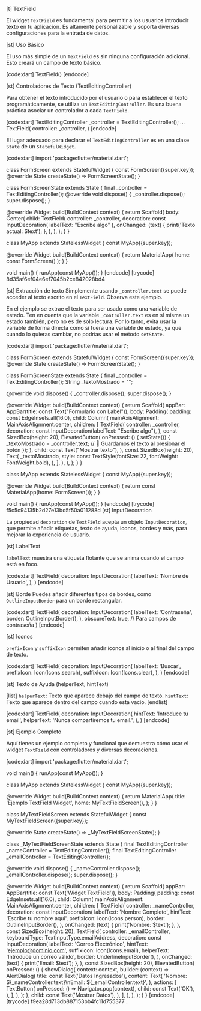 [t] TextField

El widget `TextField` es fundamental para permitir a los usuarios introducir texto en tu aplicación. Es altamente personalizable y soporta diversas configuraciones para la entrada de datos.

[st] Uso Básico

El uso más simple de un `TextField` es sin ninguna configuración adicional. Esto creará un campo de texto básico.

[code:dart]
TextField()
[endcode]

[st] Controladores de Texto (TextEditingController)

Para obtener el texto introducido por el usuario o para establecer el texto programáticamente, se utiliza un `TextEditingController`. Es una buena práctica asociar un controlador a cada `TextField`.

[code:dart]
TextEditingController _controller = TextEditingController();
...
TextField(
  controller: _controller,
)
[endcode]

El lugar adecuado para declarar el `TextEditingController` es en una clase `State` de un `StatefulWidget`.

[code:dart]
import 'package:flutter/material.dart';

class FormScreen extends StatefulWidget {
  const FormScreen({super.key});
  @override
  State<FormScreen> createState() => FormScreenState();
}

class FormScreenState extends State<FormScreen> {
  final _controller = TextEditingController();
  @override
  void dispose() {
    _controller.dispose();
    super.dispose();
  }

  @override
  Widget build(BuildContext context) {
    return Scaffold(
      body: Center(
        child: TextField(
          controller: _controller,
          decoration: const InputDecoration(
            labelText: "Escribe algo"
          ),
          onChanged: (text) {
            print('Texto actual: $text');
          },
        ),
      ),
    );
  }
}

class MyApp extends StatelessWidget {
  const MyApp({super.key});

  @override
  Widget build(BuildContext context) {
    return MaterialApp(
      home: const FormScreen()
    );
  }
}

void main() {
  runApp(const MyApp());
}
[endcode]
[trycode] 8d35af6ef04e6ef7045b2ce842028bd4

[st] Extracción de texto
Simplemente usando `_controller.text` se puede acceder al texto escrito en el `TextField`. Observa este ejemplo.

En el ejemplo se extrae el texto para ser usado como una variable de estado. Ten en cuenta que la variable `_controller.text` es en sí misma un estado también, pero no es de solo lectura. Por lo tanto, evita usar la variable de forma directa como si fuera una variable de estado, ya que cuando lo quieras cambiar, no podrías usar el método `setState`.

[code:dart]
import 'package:flutter/material.dart';

class FormScreen extends StatefulWidget {
  const FormScreen({super.key});
  @override
  State<FormScreen> createState() => FormScreenState();
}

class FormScreenState extends State<FormScreen> {
  final _controller = TextEditingController();
  String _textoMostrado = "";

  @override
  void dispose() {
    _controller.dispose();
    super.dispose();
  }

  @override
  Widget build(BuildContext context) {
    return Scaffold(
      appBar: AppBar(title: const Text("Formulario con Label")),
      body: Padding(
        padding: const EdgeInsets.all(16.0),
        child: Column(
          mainAxisAlignment: MainAxisAlignment.center,
          children: [
            TextField(
              controller: _controller,
              decoration: const InputDecoration(labelText: "Escribe algo"),
            ),
            const SizedBox(height: 20),
            ElevatedButton(
              onPressed: () {
                setState(() {
                  _textoMostrado = _controller.text; // 🔹 Guardamos el texto al presionar el botón
                });
              },
              child: const Text("Mostrar texto"),
            ),
            const SizedBox(height: 20),
            Text(
              _textoMostrado,
              style: const TextStyle(fontSize: 22, fontWeight: FontWeight.bold),
            ),
          ],
        ),
      ),
    );
  }
}

class MyApp extends StatelessWidget {
  const MyApp({super.key});

  @override
  Widget build(BuildContext context) {
    return const MaterialApp(home: FormScreen());
  }
}

void main() {
  runApp(const MyApp());
}
[endcode]
[trycode] f5c5c94135b2d27e13bd5f50a011288d
[st] InputDecoration

La propiedad `decoration` de `TextField` acepta un objeto `InputDecoration`, que permite añadir etiquetas, texto de ayuda, iconos, bordes y más, para mejorar la experiencia de usuario.

[st] LabelText

`labelText` muestra una etiqueta flotante que se anima cuando el campo está en foco.

[code:dart]
TextField(
  decoration: InputDecoration(
    labelText: 'Nombre de Usuario',
  ),
)
[endcode]

[st] Borde 
Puedes añadir diferentes tipos de bordes, como `OutlineInputBorder` para un borde rectangular.

[code:dart]
TextField(
  decoration: InputDecoration(
    labelText: 'Contraseña',
    border: OutlineInputBorder(),
  ),
  obscureText: true, // Para campos de contraseña
)
[endcode]

[st] Iconos

`prefixIcon` y `suffixIcon` permiten añadir iconos al inicio o al final del campo de texto.

[code:dart]
TextField(
  decoration: InputDecoration(
    labelText: 'Buscar',
    prefixIcon: Icon(Icons.search),
    suffixIcon: Icon(Icons.clear),
  ),
)
[endcode]

[st] Texto de Ayuda (helperText, hintText)

[list]
`helperText`: Texto que aparece debajo del campo de texto.
`hintText`: Texto que aparece dentro del campo cuando está vacío.
[endlist]

[code:dart]
TextField(
  decoration: InputDecoration(
    hintText: 'Introduce tu email',
    helperText: 'Nunca compartiremos tu email.',
  ),
)
[endcode]

[st] Ejemplo Completo

Aquí tienes un ejemplo completo y funcional que demuestra cómo usar el widget `TextField` con controladores y diversas decoraciones.

[code:dart]
import 'package:flutter/material.dart';

void main() {
  runApp(const MyApp());
}

class MyApp extends StatelessWidget {
  const MyApp({super.key});

  @override
  Widget build(BuildContext context) {
    return MaterialApp(
      title: 'Ejemplo TextField Widget',
      home: MyTextFieldScreen(),
    );
  }
}

class MyTextFieldScreen extends StatefulWidget {
  const MyTextFieldScreen({super.key});

  @override
  State<MyTextFieldScreen> createState() => _MyTextFieldScreenState();
}

class _MyTextFieldScreenState extends State<MyTextFieldScreen> {
  final TextEditingController _nameController = TextEditingController();
  final TextEditingController _emailController = TextEditingController();

  @override
  void dispose() {
    _nameController.dispose();
    _emailController.dispose();
    super.dispose();
  }

  @override
  Widget build(BuildContext context) {
    return Scaffold(
      appBar: AppBar(title: const Text('Widget TextField')),
      body: Padding(
        padding: const EdgeInsets.all(16.0),
        child: Column(
          mainAxisAlignment: MainAxisAlignment.center,
          children: [
            TextField(
              controller: _nameController,
              decoration: const InputDecoration(
                labelText: 'Nombre Completo',
                hintText: 'Escribe tu nombre aquí',
                prefixIcon: Icon(Icons.person),
                border: OutlineInputBorder(),
              ),
              onChanged: (text) {
                print('Nombre: $text');
              },
            ),
            const SizedBox(height: 20),
            TextField(
              controller: _emailController,
              keyboardType: TextInputType.emailAddress,
              decoration: const InputDecoration(
                labelText: 'Correo Electrónico',
                hintText: 'ejemplo@dominio.com',
                suffixIcon: Icon(Icons.email),
                helperText: 'Introduce un correo válido',
                border: UnderlineInputBorder(),
              ),
              onChanged: (text) {
                print('Email: $text');
              },
            ),
            const SizedBox(height: 20),
            ElevatedButton(
              onPressed: () {
                showDialog(
                  context: context,
                  builder: (context) => AlertDialog(
                    title: const Text('Datos Ingresados'),
                    content: Text(
                      'Nombre: ${_nameController.text}\nEmail: ${_emailController.text}',
                    ),
                    actions: [
                      TextButton(
                        onPressed: () => Navigator.pop(context),
                        child: const Text('OK'),
                      ),
                    ],
                  ),
                );
              },
              child: const Text('Mostrar Datos'),
            ),
          ],
        ),
      ),
    );
  }
}
[endcode]
[trycode] f9ea28d713db887153bb4fc11d755377
.